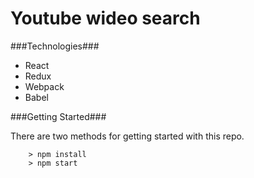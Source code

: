 # Youtube wideo search

###Technologies###
- React
- Redux
- Webpack
- Babel



###Getting Started###

There are two methods for getting started with this repo.

```
	> npm install
	> npm start
```
